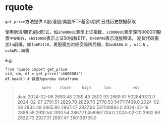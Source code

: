 # rquote

`get_price`方法提供 A股/港股/美股/ETF基金/期货 日线历史数据获取

使用新浪/腾讯的id形式，如`sh000001`表示上证指数，`sz000001`表示深市000001股票`平安银行`，`sh510050`表示上证50指数ETF，`hk00700`表示港股腾讯。
期货代码需加`fu`前缀，如`fuAP2110`，美股需加对应交易所后缀，如`usBABA.N	`，`usC.N`	，`usAAPL.OQ`等

e.g.
```
from rquote import get_price
sid, nm, df = get_price('sh000001')
df.head() # 数据为pandas dataframe
```
>                open    close     high      low          vol
> date
> 2024-02-06  2680.48  2789.49  2802.93  2669.67  502849313.0
> 2024-02-07  2791.51  2829.70  2829.70  2770.53  547117439.0
> 2024-02-08  2832.49  2865.90  2867.47  2827.90  531108893.0
> 2024-02-19  2886.59  2910.54  2910.54  2867.71  458967704.0
> 2024-02-20  2902.88  2922.73  2927.31  2887.47  350138735.0

